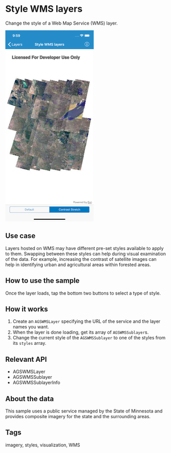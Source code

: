 # Style WMS layers

Change the style of a Web Map Service (WMS) layer.

![Style WMS layers sample](style-wms-layers.png)

## Use case

Layers hosted on WMS may have different pre-set styles available to apply to them. Swapping between these styles can help during visual examination of the data. For example, increasing the contrast of satellite images can help in identifying urban and agricultural areas within forested areas.

## How to use the sample

Once the layer loads, tap the bottom two buttons to select a type of style.

## How it works

1. Create an `AGSWMSLayer` specifying the URL of the service and the layer names you want.
2. When the layer is done loading, get its array of `AGSWMSSublayer`s.
3. Change the current style of the `AGSWMSSublayer` to one of the styles from its `styles` array.

## Relevant API

* AGSWMSLayer
* AGSWMSSublayer
* AGSWMSSublayerInfo

## About the data

This sample uses a public service managed by the State of Minnesota and provides composite imagery for the state and the surrounding areas.

## Tags

imagery, styles, visualization, WMS
